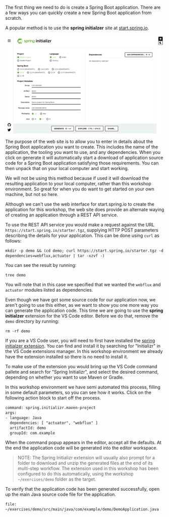 The first thing we need to do is create a Spring Boot application. There are a few ways you can quickly create a new Spring Boot application from scratch.

A popular method is to use the **spring initialzer** site at [start.spring.io](https://start.spring.io/).

![](spring-initializr-web-site.png)

The purpose of the web site is to allow you to enter in details about the Spring Boot application you want to create. This includes the name of the application, the tooling you want to use, and any dependencies. When you click on generate it will automatically start a download of application source code for a Spring Boot application satisfying those requirements. You can then unpack that on your local computer and start working.

We will not be using this method because if used it will download the resulting application to your local computer, rather than this workshop environment. So great for when you do want to get started on your own machine, but not so here.

Although we can't use the web interface for start.spring.io to create the application for this workshop, the web site does provide an alternate waying of creating an application through a REST API service.

To use the REST API service you would make a request against the URL `https://start.spring.io/starter.tgz`, supplying HTTP POST parameters describing the details for your application. This can be done using `curl` as follows:

```execute
mkdir -p demo && (cd demo; curl https://start.spring.io/starter.tgz -d dependencies=webflux,actuator | tar -xzvf -)
```

You can see the result by running:

```execute
tree demo
```

You will note that in this case we specified that we wanted the `webflux` and `actuator` modules listed as dependencies.

Even though we have got some source code for our application now, we aren't going to use this either, as we want to show you one more way you can generate the application code. This time we are going to use the **spring initialzer** extension for the VS Code editor. Before we do that, remove the `demo` directory by running:

```execute
rm -rf demo
```

If you are a VS Code user, you will need to first have installed the [spring initialzer extension](https://github.com/microsoft/vscode-spring-initializr). You can find and install it by searching for "Initializr" in the VS Code extensions manager. In this workshop environment we already have the extension installed so there is no need to install it.

To make use of the extension you would bring up the VS Code command pallete and search for "Spring Initializr", and select the desired command, depending on whether you want to use Maven or Gradle.

In this workshop environment we have semi automated this process, filling in some default parameters, so you can see how it works. Click on the following action block to start off the process.

```editor:execute-command
command: spring.initializr.maven-project
args:
- language: Java
  dependencies: [ "actuator", "webflux" ]
  artifactId: demo
  groupId: com.example
```

When the command popup appears in the editor, accept all the defaults. At the end the application code will be generated into the editor workspace.

> NOTE: The Spring Initializr extension will usually also prompt for a folder to download and unzip the generated files at the end of its multi-step workflow. The extension used in this workshop has been configured to do this automatically, using the workshop `~/exercises/demo` folder as the target.

To verify that the application code has been generated successfully, open up the main Java source code file for the application.

```editor:open-file
file: ~/exercises/demo/src/main/java/com/example/demo/DemoApplication.java
```
